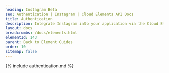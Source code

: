 ```yaml
---
heading: Instagram Beta
seo: Authentication | Instagram | Cloud Elements API Docs
title: Authentication
description: Integrate Instagram into your application via the Cloud Elements APIs.
layout: docs
breadcrumbs: /docs/elements.html
elementId: 143
parent: Back to Element Guides
order: 10
sitemap: false
---
```


{% include authentication.md %}
